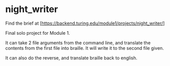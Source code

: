 # night_writer

Find the brief at [https://backend.turing.edu/module1/projects/night_writer/]

Final solo project for Module 1.

It can take 2 file arguments from the command line, and translate the contents from the first file into braille. It will write it to the second file given.

It can also do the reverse, and translate braille back to english.
